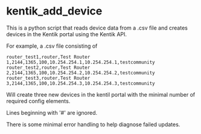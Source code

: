 # kentik_add_device


This is a python script that reads device data from a .csv file and creates devices in the Kentik portal using the Kentik API. 

For example, a .csv file consisting of

```
router_test1,router,Test Router 1,2144,1365,100,10.254.254.1,10.254.254.1,testcommunity
router_test2,router,Test Router 2,2144,1365,100,10.254.254.2,10.254.254.2,testcommunity
router_test3,router,Test Router 3,2144,1365,100,10.254.254.3,10.254.254.3,testcommunity
```


Will create three new devices in the kentil portal with the minimal number of required config elements. 

Lines beginning with '#' are ignored.

There is some minimal error handling to help diagnose failed updates. 
